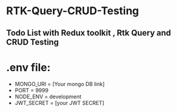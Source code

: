 # RTK-Query-CRUD-Testing

## Todo List with Redux toolkit , Rtk Query and CRUD Testing

# .env file:

- MONGO_URI = [Your mongo DB link]
- PORT = 9999
- NODE_ENV = development
- JWT_SECRET = [your JWT SECRET]
